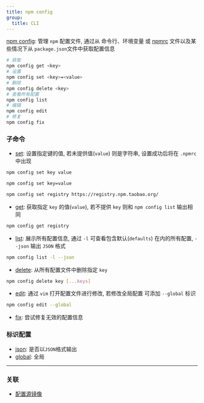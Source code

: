 ```yaml
---
title: npm config
group:
  title: CLI
---
```


[npm config](): 管理 `npm` 配置文件, 通过从 命令行、环境变量 或 [npmrc](https://docs.npmjs.com/cli/v9/configuring-npm/npmrc) 文件以及某些情况下从 `package.json`文件中获取配置信息

```bash
# 获取
npm config get <key>
# 设置
npm config set <key>=<value>
# 删除
npm config delete <key>
# 查看所有配置
npm config list
# 编辑
npm config edit
# 修复
npm config fix
```

### 子命令

- [set](https://docs.npmjs.com/cli/v9/commands/npm-config#set): 设置指定键的值, 若未提供值(`value`) 则是字符串, 设置成功后将在 `.npmrc` 中出现

```bash
npm config set key value

npm config set key=value

npm config set registry https://registry.npm.taobao.org/
```

- [get](https://docs.npmjs.com/cli/v9/commands/npm-config#get): 获取指定 `key` 的值(`value`), 若不提供 `key` 则和 `npm config list` 输出相同

```bash
npm config get registry
```

- [list](https://docs.npmjs.com/cli/v9/commands/npm-config#list): 展示所有配置信息, 通过 `-l` 可查看包含默认(`defaults`) 在内的所有配置, `--json` 输出 `JSON` 格式

```bash
npm config list -l --json
```

- [delete](https://docs.npmjs.com/cli/v9/commands/npm-config#delete): 从所有配置文件中删除指定 `key`

```bash
npm config delete key [...keys]
```

- [edit](https://docs.npmjs.com/cli/v9/commands/npm-config#edit): 通过 `vim` 打开配置文件进行修改, 若修改全局配置 可添加 `--global` 标识

```bash
npm config edit --global
```

- [fix](https://docs.npmjs.com/cli/v9/commands/npm-config#fix): 尝试修复无效的配置信息

### 标识配置

- [json](https://docs.npmjs.com/cli/v9/commands/npm-config#json): 是否以`JSON`格式输出
- [global](https://docs.npmjs.com/cli/v9/commands/npm-config#global): 全局

---

### 关联

- [配置源镜像](../../blogs/registry)
